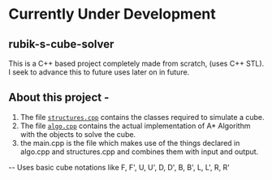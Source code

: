 #  Currently Under Development
## rubik-s-cube-solver


This is a C++ based project completely made from scratch, (uses C++ STL).
I seek to advance this to future uses later on in future.

## About this project - 
1. The file [`structures.cpp`](./structures.cpp) contains the classes required to simulate a cube.
2. The file [`algo.cpp`](./algo.cpp) contains the actual implementation of A* Algorithm  with the objects to solve the cube.
3. the main.cpp is the file which makes use of the things declared in algo.cpp and structures.cpp and combines them with input and output.

-- Uses basic cube notations like F, F', U, U', D, D', B, B', L, L', R, R'